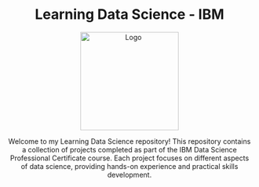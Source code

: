 <h1 align="center">Learning Data Science - IBM</h1>

<p align="center">
  <img src="https://www.ibm.com/brand/experience-guides/developer/8f4e3cc2b5d52354a6d43c8edba1e3c9/02_8-bar-reverse.svg" alt="Logo" width="200">
</p>

<p align="center">
  Welcome to my Learning Data Science repository! This repository contains a collection of projects completed as part of the IBM Data Science Professional Certificate course. Each project focuses on different aspects of data science, providing hands-on experience and practical skills development.
</p>
